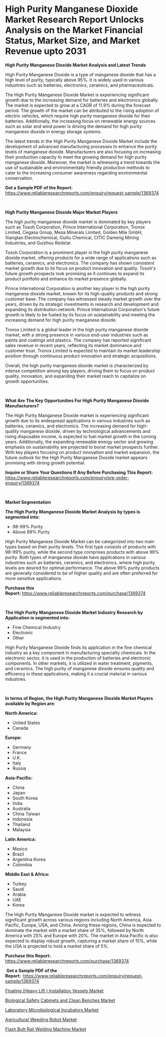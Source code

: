<p><h1>High Purity Manganese Dioxide Market Research Report Unlocks Analysis on the Market Financial Status, Market Size, and Market Revenue upto 2031</h1></p><p><strong>High Purity Manganese Dioxide Market Analysis and Latest Trends</strong></p>
<p><p>High Purity Manganese Dioxide is a type of manganese dioxide that has a high level of purity, typically above 95%. It is widely used in various industries such as batteries, electronics, ceramics, and pharmaceuticals.</p><p>The High Purity Manganese Dioxide Market is experiencing significant growth due to the increasing demand for batteries and electronics globally. The market is expected to grow at a CAGR of 11.9% during the forecast period. The growth of the market can be attributed to the rising adoption of electric vehicles, which require high purity manganese dioxide for their batteries. Additionally, the increasing focus on renewable energy sources such as solar and wind power is driving the demand for high purity manganese dioxide in energy storage systems.</p><p>The latest trends in the High Purity Manganese Dioxide Market include the development of advanced manufacturing processes to enhance the purity levels of manganese dioxide. Manufacturers are also focusing on increasing their production capacity to meet the growing demand for high purity manganese dioxide. Moreover, the market is witnessing a trend towards the use of sustainable and environmentally friendly production methods to cater to the increasing consumer awareness regarding environmental conservation.</p></p>
<p><strong>Get a Sample PDF of the Report:&nbsp;</strong> <a href="https://www.reliableresearchreports.com/enquiry/request-sample/1369374">https://www.reliableresearchreports.com/enquiry/request-sample/1369374</a></p>
<p>&nbsp;</p>
<p><strong>High Purity Manganese Dioxide Major Market Players</strong></p>
<p><p>The high purity manganese dioxide market is dominated by key players such as Tosoh Corporation, Prince International Corporation, Tronox Limited, Cegasa Group, Mesa Minerals Limited, Golden Mile GmbH, Xiangtan Electrochemical, Guiliu Chemical, CITIC Dameng Mining Industries, and Guizhou Redstar.</p><p>Tosoh Corporation is a prominent player in the high purity manganese dioxide market, offering products for a wide range of applications such as batteries, ceramics, and electronics. The company has shown consistent market growth due to its focus on product innovation and quality. Tosoh's future growth prospects look promising as it continues to expand its product portfolio and enhance its market presence globally.</p><p>Prince International Corporation is another key player in the high purity manganese dioxide market, known for its high-quality products and strong customer base. The company has witnessed steady market growth over the years, driven by its strategic investments in research and development and expanding its distribution network. Prince International Corporation's future growth is likely to be fueled by its focus on sustainability and meeting the increasing demand for high purity manganese dioxide.</p><p>Tronox Limited is a global leader in the high purity manganese dioxide market, with a strong presence in various end-user industries such as paints and coatings and plastics. The company has reported significant sales revenue in recent years, reflecting its market dominance and customer trust. Tronox Limited is expected to maintain its market leadership position through continuous product innovation and strategic acquisitions.</p><p>Overall, the high purity manganese dioxide market is characterized by intense competition among key players, driving them to focus on product quality, innovation, and expanding their market reach to capitalize on growth opportunities.</p></p>
<p>&nbsp;</p>
<p><strong>What Are The Key Opportunities For High Purity Manganese Dioxide Manufacturers?</strong></p>
<p><p>The High Purity Manganese Dioxide market is experiencing significant growth due to its widespread applications in various industries such as batteries, ceramics, and electronics. The increasing demand for high-quality manganese dioxide, driven by technological advancements and rising disposable income, is expected to fuel market growth in the coming years. Additionally, the expanding renewable energy sector and growing emphasis on sustainability are projected to boost market prospects further. With key players focusing on product innovation and market expansion, the future outlook for the High Purity Manganese Dioxide market appears promising with strong growth potential.</p></p>
<p><strong>Inquire or Share Your Questions If Any Before Purchasing This Report:</strong> <a href="https://www.reliableresearchreports.com/enquiry/pre-order-enquiry/1369374">https://www.reliableresearchreports.com/enquiry/pre-order-enquiry/1369374</a></p>
<p>&nbsp;</p>
<p><strong>Market Segmentation</strong></p>
<p><strong>The High Purity Manganese Dioxide Market Analysis by types is segmented into:</strong></p>
<p><ul><li>98-99% Purity</li><li>Above 99% Purity</li></ul></p>
<p><p>High Purity Manganese Dioxide Market can be categorized into two main types based on their purity levels. The first type consists of products with 98-99% purity, while the second type comprises products with above 99% purity. Both types of manganese dioxide have applications in various industries such as batteries, ceramics, and electronics, where high purity levels are desired for optimal performance. The above 99% purity products are generally considered to be of higher quality and are often preferred for more sensitive applications.</p></p>
<p><strong>Purchase this Report:&nbsp;</strong><a href="https://www.reliableresearchreports.com/purchase/1369374">https://www.reliableresearchreports.com/purchase/1369374</a></p>
<p>&nbsp;</p>
<p><strong>The High Purity Manganese Dioxide Market Industry Research by Application is segmented into:</strong></p>
<p><ul><li>Fine Chemical Iindustry</li><li>Electronic</li><li>Other</li></ul></p>
<p><p>High Purity Manganese Dioxide finds its application in the fine chemical industry as a key component in manufacturing specialty chemicals. In the electronic sector, it is used in the production of batteries and electronic components. In other markets, it is utilized in water treatment, pigments, and ceramics. The high purity of manganese dioxide ensures quality and efficiency in these applications, making it a crucial material in various industries.</p></p>
<p>&nbsp;</p>
<p><strong>In terms of Region, the High Purity Manganese Dioxide Market Players available by Region are:</strong></p>
<p>
    <p> <strong> North America: </strong>
        <ul>
            <li>United States</li>
            <li>Canada</li>
        </ul>
        </p> 
    <p> <strong> Europe: </strong>
        <ul>
            <li>Germany</li>
            <li>France</li>
            <li>U.K.</li>
            <li>Italy</li>
            <li>Russia</li>
        </ul>
        </p> 
    <p> <strong> Asia-Pacific: </strong>
        <ul>
            <li>China</li>
            <li>Japan</li>
            <li>South Korea</li>
            <li>India</li>
            <li>Australia</li>
            <li>China Taiwan</li>
            <li>Indonesia</li>
            <li>Thailand</li>
            <li>Malaysia</li>
        </ul>
        </p> 
    <p> <strong> Latin America: </strong>
        <ul>
            <li>Mexico</li>
            <li>Brazil</li>
            <li>Argentina Korea</li>
            <li>Colombia</li>
        </ul>
        </p> 
    <p> <strong> Middle East & Africa: </strong>
        <ul>
            <li>Turkey</li>
            <li>Saudi</li>
            <li>Arabia</li>
            <li>UAE</li>
            <li>Korea</li>
        </ul>
    </p>
    </p>
<p><p>The High Purity Manganese Dioxide market is expected to witness significant growth across various regions including North America, Asia Pacific, Europe, USA, and China. Among these regions, China is expected to dominate the market with a market share of 35%, followed by North America with 25% and Europe with 20%. The market in Asia Pacific is also expected to display robust growth, capturing a market share of 15%, while the USA is projected to hold a market share of 5%.</p></p>
<p><strong>Purchase this Report: </strong><a href="https://www.reliableresearchreports.com/purchase/1369374">https://www.reliableresearchreports.com/purchase/1369374</a></p>
<p>&nbsp;<strong>Get a Sample PDF of the Report:&nbsp;&nbsp;</strong><a href="https://www.reliableresearchreports.com/enquiry/request-sample/1369374">https://www.reliableresearchreports.com/enquiry/request-sample/1369374</a></p>
<p><strong></strong></p>
<p><p><a href="https://medium.com/p/a20f02ff58c0/edit">Floating (Heavy Lift ) Installation Vessels Market</a></p><p><a href="https://github.com/santosh758595/Market-Research-Report-List-3/blob/main/biological-safety-cabinets-and-clean-benches-market.md">Biological Safety Cabinets and Clean Benches Market</a></p><p><a href="https://github.com/rahu1502/Market-Research-Report-List-2/blob/main/laboratory-microbiological-incubators-market.md">Laboratory Microbiological Incubators Market</a></p><p><a href="https://medium.com/p/881e7244b507/edit">Agricultural Weeding Robot Market</a></p><p><a href="https://medium.com/p/68bfca5a8098/edit">Flash Butt Rail Welding Machine Market</a></p></p>